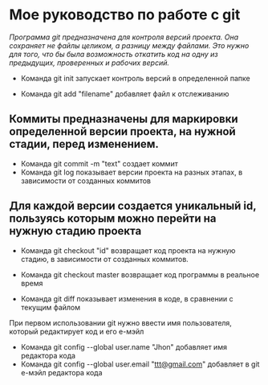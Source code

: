 

# Мое руководство по работе с git

*Программа git предназначена для контроля версий проекта. Она сохраняет не файлы целиком, а разницу между файлами. Это нужно для того, что бы была возможность откатить код на одну из предыдущих, проверенных и рабочих версий.*

* Команда  git init запускает контроль версий в определенной папке

* Команда git add "filename" добавляет файл к отслеживанию

## Коммиты предназначены для маркировки определенной версии проекта, на нужной стадии, перед изменением.

* Команда git commit -m "text" создает коммит
* Команда git log показывает версии проекта на разных этапах, в зависимости от созданных коммитов

## Для каждой версии создается уникальный id, пользуясь которым можно перейти на нужную стадию проекта

* Команда git checkout "id" возвращает код проекта на нужную стадию, в зависимости от созданных коммитов.

* Команда git checkout master возвращает код программы в реальное время

* Команда git diff показывает изменения в коде, в сравнении с текущим файлом

При первом использовании git нужно ввести имя пользователя, который редактирует код и его е-мэйл

* Команда git config --global user.name "Jhon" добавляет имя редактора кода
* Команда git config --global user.email "ttt@gmail.com" добавляет в git е-мэйл редактора кода

